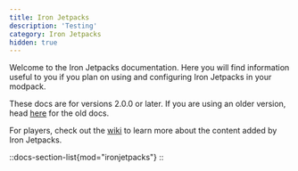 ```yaml
---
title: Iron Jetpacks
description: 'Testing'
category: Iron Jetpacks
hidden: true
---
```


Welcome to the Iron Jetpacks documentation. Here you will find information useful to you if you plan on using and configuring Iron Jetpacks in your modpack.

These docs are for versions 2.0.0 or later. If you are using an older version, head [here](https://github.com/BlakeBr0/IronJetpacks/wiki/JSON-Values) for the old docs.

For players, check out the [wiki](../wiki/ironjetpacks) to learn more about the content added by Iron Jetpacks.

::docs-section-list{mod="ironjetpacks"}
::

